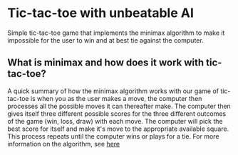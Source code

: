 # Tic-tac-toe with unbeatable AI
Simple tic-tac-toe game that implements the minimax algorithm to make it impossible for the user to win and at best tie against the computer.

## What is minimax and how does it work with tic-tac-toe?
A quick summary of how the minimax algorithm works with our game of tic-tac-toe is when you as the user makes a move, the computer then processes all the possible moves it can thereafter make. The computer then gives itself three different possible scores for the three different outcomes of the game (win, loss, draw) with each move. The computer will pick the best score for itself and make it's move to the appropriate available square. This process repeats until the computer wins or plays for a tie.
For more information on the algorithm, see [here](https://en.wikipedia.org/wiki/Minimax) 
